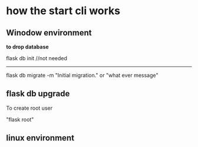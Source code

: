# how the start cli works



## Winodow environment



**to drop database**

flask db init  //not needed

-------------------------------------------------------------------
flask db migrate -m "Initial migration." or "what ever message"

flask db upgrade
-------------------------------------------------------------------


To create root user

"flask root"

## linux environment
